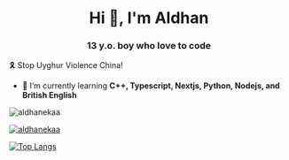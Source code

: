 <h1 align="center">Hi 👋, I'm Aldhan</h1>
<h3 align="center">13 y.o. boy who love to code</h3>

🎗️ Stop Uyghur Violence China!

- 🌱 I’m currently learning **C++, Typescript, Nextjs, Python, Nodejs, and British English**


<p><img align="center" src="https://github-readme-streak-stats.herokuapp.com/?user=aldhanekaa&" alt="aldhanekaa" /></p>
<p align="left"> <a href="https://github.com/ryo-ma/github-profile-trophy"><img src="https://github-profile-trophy.vercel.app/?username=aldhanekaa" alt="aldhanekaa" /></a> </p>

[![Top Langs](https://github-readme-stats.vercel.app/api/top-langs/?username=Aldhanekaa&layout=compact)](https://github.com/anuraghazra/github-readme-stats)
